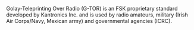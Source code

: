 Golay-Teleprinting Over Radio (G-TOR) is an FSK proprietary standard developed by Kantronics Inc. and is used by radio amateurs, military (Irish Air Corps/Navy, Mexican army) and governmental agencies (ICRC).